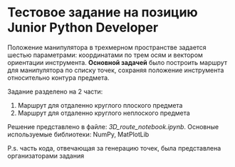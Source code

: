 # Тестовое задание на позицию Junior Python Developer
Положение манипулятора в трехмерном пространстве задается шестью параметрами: координатами по трем осям и вектором ориентации инструмента. **Основной задачей** было построить маршрут для манипулятора по списку точек, сохраняя положение инструмента относительно контура предмета. 

Задание разделено на 2 части: 
1. Маршрут для отдаленно круглого плоского предмета
2. Маршрут для отдаленно круглого неплоского предмета

Решение представлено в файле: *3D_route_notebook.ipynb*. Основные используемые библиотеки: NumPy, MatPlotLib

P.s. часть кода, отвечающая за генерацию точек, была представлена организаторами задания
